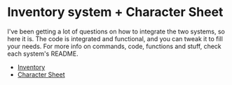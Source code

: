 # Inventory system + Character Sheet
I've been getting a lot of questions on how to integrate the two systems, so here it is. The code is integrated and functional, and you can tweak it to fill your needs. For more info on commands, code, functions and stuff, check each system's README.

* [Inventory](../inventory)
* [Character Sheet](../character-sheet)